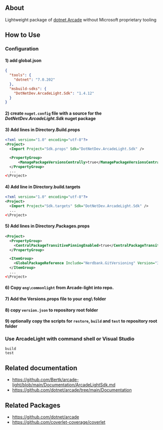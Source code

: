 ## About

Lightweight package of [dotnet Arcade](https://github.com/dotnet/arcade) without Microsoft proprietary tooling

## How to Use

### Configuration

#### 1) add global.json

```json
{
  "tools": {
    "dotnet": "7.0.202"
  },
  "msbuild-sdks": {
    "DotNetDev.ArcadeLight.Sdk": "1.4.12"
  }
}
```

#### 2) create `nuget.config` file with a source for the *DotNetDev.ArcadeLight.Sdk* nuget package

#### 3) Add lines in Directory.Build.props

```xml
<?xml version="1.0" encoding="utf-8"?>
<Project>
  <Import Project="Sdk.props" Sdk="DotNetDev.ArcadeLight.Sdk" />

  <PropertyGroup>
      <ManagePackageVersionsCentrally>true</ManagePackageVersionsCentrally>
  </PropertyGroup>
  ...
<\Project>
```

#### 4) Add line in Directory.build.targets

```xml
<?xml version="1.0" encoding="utf-8"?>
<Project>
  <Import Project="Sdk.targets" Sdk="DotNetDev.ArcadeLight.Sdk" />
  ...
<\Project>
```

#### 5) Add lines in Directory.Packages.props

```xml
<Project>
  <PropertyGroup>
    <CentralPackageTransitivePinningEnabled>true</CentralPackageTransitivePinningEnabled>
  </PropertyGroup>

  <ItemGroup>
    <GlobalPackageReference Include="Nerdbank.GitVersioning" Version="3.5.119" />
  </ItemGroup>
  ...
<\Project>
```

#### 6) Copy `eng\commonlight` from Arcade-light into repo.

#### 7) Add the Versions.props file to your eng\ folder

#### 8) copy `version.json` to repository root folder

#### 9) optionally copy the scripts for `restore`, `build` and `test` to repository root folder

### Use ArcadeLight with command shell or Visual Studio

```shell
build
test
```

## Related documentation

* https://github.com/Bertk/arcade-light/blob/main/Documentation/ArcadeLightSdk.md
* https://github.com/dotnet/arcade/tree/main/Documentation

## Related Packages

* https://github.com/dotnet/arcade
* https://github.com/coverlet-coverage/coverlet
